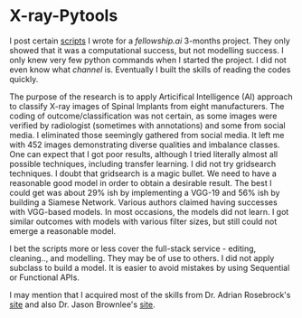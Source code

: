 # X-ray-Pytools

I post certain [scripts](https://github.com/santsang/X-ray-Pytools/tree/script) I wrote for a _fellowship.ai_ 3-months project.  They only showed that it was a computational success, but not  modelling success.  I only knew very few python commands when I started the project.  I did not even know what _channel_ is.  Eventually I built the skills of reading the codes quickly.  

The purpose of the research is to apply Articifical Intelligence (AI) approach to classify X-ray images of Spinal Implants from eight manufacturers.  The coding of outcome/classification was not certain, as some images were verified by radiologist (sometimes with annotations) and some from social media.  I eliminated those seemingly gathered from social media.  It left me with 452 images demonstrating diverse qualities and imbalance classes.  One can expect that I got poor results, although I tried literally almost all possible techniques, including transfer learning.  I did not try gridsearch techniques.  I doubt that gridsearch is a magic bullet.  We need to have a reasonable good model in order to obtain a desirable result.  The best I could get was about 29% ish by implementing a VGG-19 and 56% ish by building a Siamese Network.  Various authors claimed having successes with VGG-based models.  In most occasions, the models did not learn.  I got similar outcomes with models with various filter sizes, but still could not emerge a reasonable model.

I bet the scripts more or less cover the full-stack service - editing, cleaning.., and modelling.  They may be of use to others.  I did not apply subclass to build a model.  It is easier to avoid mistakes by using Sequential or Functional APIs.

I may mention that I acquired most of the skills from Dr. Adrian Rosebrock's [site](https://pyimagesearch.com) and also Dr. Jason Brownlee's [site](https://machinelearningmastery.com/).
